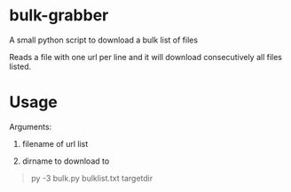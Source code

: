 # bulk-grabber
A small python script to download a bulk list of files

Reads a file with one url per line and it will download consecutively all files listed.

# Usage
Arguments:

1. filename of url list

2. dirname to download to

> py -3 bulk.py bulklist.txt targetdir
